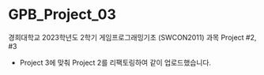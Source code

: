 # GPB_Project_03
경희대학교 2023학년도 2학기 게임프로그래밍기초 (SWCON2011) 과목 Project #2, #3

* Project 3에 맞춰 Project 2를 리팩토링하여 같이 업로드했습니다.
